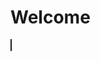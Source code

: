 # Welcome
<object data="https://docs.google.com/document/d/1mEA8s0eao6P4PrgXXhQNejx2Udpr14a97uVUdMNBHVc/edit" border="1" width="700" height="500">
</object>
